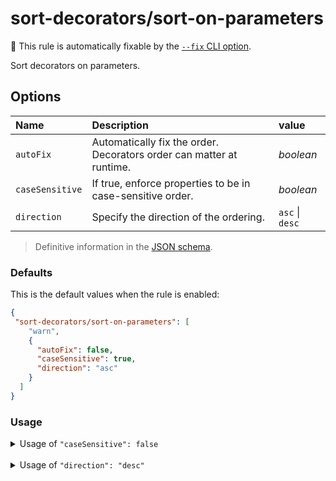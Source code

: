 # sort-decorators/sort-on-parameters

🔧 This rule is automatically fixable by the [`--fix` CLI option](https://eslint.org/docs/latest/user-guide/command-line-interface#--fix).

<!-- end auto-generated rule header -->

Sort decorators on parameters.

## Options

| Name            | Description                                                              | value           |
|:----------------|:-------------------------------------------------------------------------|:----------------|
| `autoFix`       | Automatically fix the order.<br/>Decorators order can matter at runtime. | *boolean*       |
| `caseSensitive` | If true, enforce properties to be in case-sensitive order.               | *boolean*       |
| `direction`     | Specify the direction of the ordering.                                   | `asc` \| `desc` |

> Definitive information in the [JSON schema](../../src/lib/sort-rule/sort-rule.options.schema.json).

### Defaults

This is the default values when the rule is enabled:

```json
{
 "sort-decorators/sort-on-parameters": [
    "warn",
    {
      "autoFix": false,
      "caseSensitive": true,
      "direction": "asc"
    }
  ]
}
```

### Usage

<details>
<summary>Usage of <code>"caseSensitive": false</code></summary>

#### Configuration

```json
{
 "sort-decorators/sort-on-parameters": [
    "warn",
    {
      "caseSensitive": false
    }
  ]
}
```

#### ❌ Invalid

```typescript
class MyClass {
  public run(@B @a @c parameter?: number) {}
}
```

#### ✅ Valid

```typescript
class MyClass {
  public run(@a @B @c parameter?: number) {}
}
```

</details>

<br />

<details>
<summary>Usage of <code>"direction": "desc"</code></summary>

#### Configuration

```json
{
  "sort-decorators/sort-on-parameters": [
    "warn",
    {
      "direction": "desc"
    }
  ]
}
```

#### ❌ Invalid

```typescript
class MyClass {
  public run(
    @A
    @B
    parameter?: number
  ) {}
}
```

#### ✅ Valid

```typescript
class MyClass {
  public run(
    @B
    @A
    parameter?: number
  ) {}
}
```

</details>

<br />
